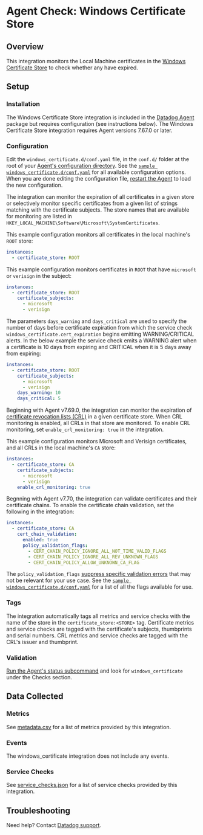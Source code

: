 # Agent Check: Windows Certificate Store

## Overview

This integration monitors the Local Machine certificates in the [Windows Certificate Store][1] to check whether any have expired.

## Setup

### Installation

The Windows Certificate Store integration is included in the [Datadog Agent][2] package but requires configuration (see instructions below). The Windows Certificate Store integration requires Agent versions 7.67.0 or later.

### Configuration

Edit the `windows_certificate.d/conf.yaml` file, in the `conf.d/` folder at the root of your [Agent's configuration directory][10]. See the [`sample windows_certificate.d/conf.yaml`][4] for all available configuration options. When you are done editing the configuration file, [restart the Agent][5] to load the new configuration.

The integration can monitor the expiration of all certificates in a given store or selectively monitor specific certificates from a given list of strings matching with the certificate subjects. The store names that are available for monitoring are listed in `HKEY_LOCAL_MACHINE\Software\Microsoft\SystemCertificates`.

This example configuration monitors all certificates in the local machine's `ROOT` store:

```yaml
instances:
  - certificate_store: ROOT
```
This example configuration monitors certificates in `ROOT` that have `microsoft` or `verisign` in the subject:
```yaml
instances:
  - certificate_store: ROOT
    certificate_subjects:
      - microsoft
      - verisign
```
The parameters `days_warning` and `days_critical` are used to specify the number of days before certificate expiration from which the service check `windows_certificate.cert_expiration` begins emitting WARNING/CRITICAL alerts. In the below example the service check emits a WARNING alert when a certificate is 10 days from expiring and CRITICAL when it is 5 days away from expiring:
```yaml
instances:
  - certificate_store: ROOT
    certificate_subjects:
      - microsoft
      - verisign
    days_warning: 10
    days_critical: 5
```
Beginning with Agent v7.69.0, the integration can monitor the expiration of [certificate revocation lists (CRL)][11] in a given certificate store. When CRL monitoring is enabled, all CRLs in that store are monitored. To enable CRL monitoring, set `enable_crl_monitoring: true` in the integration.

This example configuration monitors Microsoft and Verisign certificates, and all CRLs in the local machine's `CA` store:

```yaml
instances:
  - certificate_store: CA
    certificate_subjects:
      - microsoft
      - verisign
    enable_crl_monitoring: true
```

Begnning with Agent v7.70, the integration can validate certificates and their certificate chains. To enable the certificate chain validation, set the following in the integration:
```yaml
instances:    
  - certificate_store: CA
    cert_chain_validation:
      enabled: true
      policy_validation_flags:
        - CERT_CHAIN_POLICY_IGNORE_ALL_NOT_TIME_VALID_FLAGS
        - CERT_CHAIN_POLICY_IGNORE_ALL_REV_UNKNOWN_FLAGS
        - CERT_CHAIN_POLICY_ALLOW_UNKNOWN_CA_FLAG 
```
The `policy_validation_flags` [suppress specific validation errors][12] that may not be relevant for your use case. See the [`sample windows_certificate.d/conf.yaml`][4] for a list of all the flags available for use.

### Tags

The integration automatically tags all metrics and service checks with the name of the store in the `certificate_store:<STORE>` tag. Certificate metrics and service checks are tagged with the certificate's subjects, thumbprints and serial numbers. CRL metrics and service checks are tagged with the CRL's issuer and thumbprint.

### Validation

[Run the Agent's status subcommand][6] and look for `windows_certificate` under the Checks section.

## Data Collected

### Metrics

See [metadata.csv][7] for a list of metrics provided by this integration.

### Events

The windows_certificate integration does not include any events.

### Service Checks

See [service_checks.json][8] for a list of service checks provided by this integration.

## Troubleshooting

Need help? Contact [Datadog support][9].


[1]: https://learn.microsoft.com/en-us/windows-hardware/drivers/install/certificate-stores
[2]: https://app.datadoghq.com/account/settings/agent/latest
[3]: https://docs.datadoghq.com/agent/kubernetes/integrations/
[4]: https://github.com/DataDog/datadog-agent/blob/main/cmd/agent/dist/conf.d/windows_certificate.d/conf.yaml.example
[5]: https://docs.datadoghq.com/agent/guide/agent-commands/#start-stop-and-restart-the-agent
[6]: https://docs.datadoghq.com/agent/guide/agent-commands/#agent-status-and-information
[7]: https://github.com/DataDog/integrations-core/blob/master/windows_certificate/metadata.csv
[8]: https://github.com/DataDog/integrations-core/blob/master/windows_certificate/assets/service_checks.json
[9]: https://docs.datadoghq.com/help/
[10]: https://docs.datadoghq.com/agent/guide/agent-configuration-files/#agent-configuration-directory
[11]: https://learn.microsoft.com/en-us/windows-server/networking/technologies/nps/network-policy-server-certificate-revocation-list-overview
[12]: https://learn.microsoft.com/en-us/windows/win32/api/wincrypt/ns-wincrypt-cert_chain_policy_para
